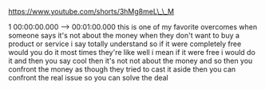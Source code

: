 https://www.youtube.com/shorts/3hMg8meL\_\_M

1 00:00:00.000 --\> 00:01:00.000 this is one of my favorite overcomes
when someone says it's not about the money when they don't want to buy a
product or service i say totally understand so if it were completely
free would you do it most times they're like well i mean if it were free
i would do it and then you say cool then it's not not about the money
and so then you confront the money as though they tried to cast it aside
then you can confront the real issue so you can solve the deal
